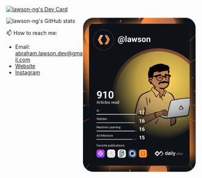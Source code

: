 
<a href="https://app.daily.dev/lawson"><img src="https://api.daily.dev/devcards/v2/8Gbb86fJ4Vh67Qag1DYoH.png?type=wide&r=q0o" width="652" alt="lawson-ng's Dev Card"/></a>


<img src="https://github.com/lawson-ng/lawson-ng/blob/master/devcard.svg" width="300"  align='right' width="400" alt="lawson-ng"/>



![lawson-ng's GitHub stats](https://github-readme-stats.vercel.app/api?username=newit-trungnt&show_icons=true&theme=radical)



📫 How to reach me: 
- Email: abraham.lawson.dev@gmail.com
- [Website](https://lawson-nguyen.com)
- [Instagram](https://www.instagram.com/lawson_nguyen/)
